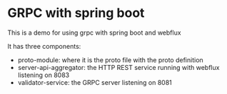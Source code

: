# GRPC with spring boot

This is a demo for using grpc with spring boot and webflux

It has three components:

- proto-module: where it is the proto file with the proto definition
- server-api-aggregator: the HTTP REST service running with webflux listening on 8083
- validator-service: the GRPC server listening on 8081
